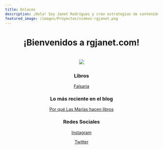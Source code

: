 ```yaml
---
title: Enlaces
description: ¡Hola! Soy Janet Rodríguez y creo estrategias de contenidos digitales y redes sociales para empresas y emprendedores.
featured_image: /images/Proyectos/videos-rgjanet.png
---
```


 <p><h1 align="center">¡Bienvenidos a rgjanet.com!<h1></p>
  
 <p align="center"><img src="https://www.rgjanet.com/images/rgjanet-4.png" align="center"></p>
  
  <h3 align="center">Libros</h3>
  
  <p align="center"><a href="http://libros.rgjanet.com/" class="button button--large">Falsaria</a></p>

 <h3 align="center">Lo más reciente en el blog</h3>

<p align="center"><a href="https://rgjanet.com/blog/las-marias-hacen-libros" class="button button--large">Por qué Las Marías hacen libros</a></p>

<h3  align="center">Redes Sociales</h3>

  <p align="center"><a href="https://www.instagram.com/rgjanet/" class="button button--large">Instagram</a></p>
  <p align="center"><a href="https://twitter.com/RGJanet" class="button button--large">Twitter</a></p>

